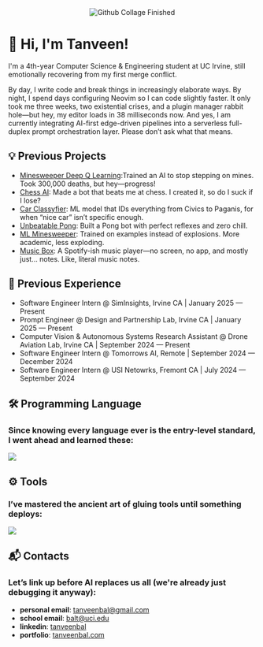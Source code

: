 <div style="text-align: center;">
    <img src="Collage.gif" alt="Github Collage Finished">
</div>

# 👋 Hi, I'm Tanveen!

I'm a 4th-year Computer Science & Engineering student at UC Irvine, still emotionally recovering from my first merge conflict.

By day, I write code and break things in increasingly elaborate ways. By night, I spend days configuring Neovim so I can code slightly faster.
It only took me three weeks, two existential crises, and a plugin manager rabbit hole—but hey, my editor loads in 38 milliseconds now.
And yes, I am currently integrating AI-first edge-driven pipelines into a serverless full-duplex prompt orchestration layer. Please don’t ask what that means.

## 💡 Previous Projects
- [Minesweeper Deep Q Learning](https://github.com/TanveenBal/Minesweeper-Deep-Q-Learning):Trained an AI to stop stepping on mines. Took 300,000 deaths, but hey—progress!
- [Chess AI](https://github.com/TanveenBal/Chess-AI): Made a bot that beats me at chess. I created it, so do I suck if I lose?
- [Car Classyfier](https://github.com/TanveenBal/Car-Classyfier): ML model that IDs everything from Civics to Paganis, for when “nice car” isn’t specific enough.
- [Unbeatable Pong](https://github.com/TanveenBal/Unbeatable-Pong): Built a Pong bot with perfect reflexes and zero chill.
- [ML Minesweeper](https://github.com/TanveenBal/ML-Minesweeper): Trained on examples instead of explosions. More academic, less exploding.
- [Music Box](https://github.com/TanveenBal/Music-Box): A Spotify-ish music player—no screen, no app, and mostly just... notes. Like, literal music notes.

## 💼 Previous Experience
- Software Engineer Intern @ SimInsights, Irvine CA | January 2025 — Present
- Prompt Engineer @ Design and Partnership Lab, Irvine CA | January 2025 — Present
- Computer Vision & Autonomous Systems Research Assistant @ Drone Aviation Lab, Irvine CA | September 2024 — Present
- Software Engineer Intern @ Tomorrows AI, Remote | September 2024 — December 2024
- Software Engineer Intern @ USI Netowrks, Fremont CA | July 2024 — September 2024

## 🛠️ Programming Language
### Since knowing every language ever is the entry-level standard, I went ahead and learned these:
<img src="https://skillicons.dev/icons?i=py,java,cpp,c,cs,lua,js,ts,html,css,sql" />

## ⚙️ Tools
### I’ve mastered the ancient art of gluing tools until something deploys:
<img src="https://skillicons.dev/icons?i=flask,fastapi,react,django,nextjs,nodejs,prisma,vite,git,maven,docker,neovim,aws,azure,tensorflow" />

## 📬 Contacts
### Let’s link up before AI replaces us all (we're already just debugging it anyway):
- **personal email**: [tanveenbal@gmail.com](mailto:tanveenbalh@gmail.com)
- **school email**: [balt@uci.edu](mailto:balt@uci.edu)
- **linkedin**: [tanveenbal](https://www.linkedin.com/in/tanveenbal/)
- **portfolio**: [tanveenbal.com](https://www.tanveenbal.com/)
